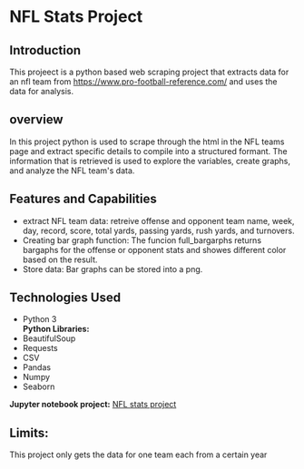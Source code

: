 # NFL Stats Project

## Introduction
This projeect is a python based web scraping project that extracts data for an nfl team from https://www.pro-football-reference.com/ and uses the data for analysis.

## overview
In this project python is used to scrape through the html in the NFL teams page and extract specific details to compile into a structured formant. The information that is retrieved is used to explore the variables, create graphs, and analyze the NFL team's data.

## Features and Capabilities
- extract NFL team data: retreive offense and opponent team name, week, day, record, score, total yards, passing yards, rush yards, and turnovers. 
- Creating bar graph function: The funcion full_bargarphs returns bargaphs for the offense or opponent stats and showes different color based on the result. 
- Store data: Bar graphs can be stored into a png. 

## Technologies Used
- Python 3
<br> **Python Libraries:** 
- BeautifulSoup
- Requests
- CSV
- Pandas 
- Numpy
- Seaborn


**Jupyter notebook project:** [NFL stats project](nfl_stats.ipynb)

## Limits:
This project only gets the data for one team each from a certain year 

